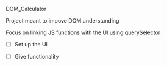 DOM_Calculator

Project meant to impove DOM understanding

Focus on linking JS functions with the UI using querySelector

- [ ] Set up the UI
- [ ]  Give functionality

